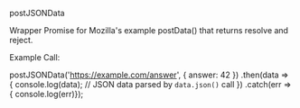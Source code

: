 postJSONData

Wrapper Promise for Mozilla's example postData() that returns resolve and reject.

Example Call:

   postJSONData('https://example.com/answer', { answer: 42 })
  .then(data => { console.log(data); // JSON data parsed by `data.json()` call
  })  .catch(err => { console.log(err)}); 


  
